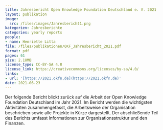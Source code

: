 ```yaml
---
title: Jahresbericht Open Knowledge Foundation Deutschland e. V. 2021
layout: publikation
image:
  src: /files/images/Jahresbericht1.png
kategorien: Jahresberichte
categories: yearly reports
people:
- name: Henriette Litta
file: /files/publikationen/OKF_Jahresbericht_2021.pdf
format: pdf
pages: 61
size: 2.18MB
license_type: CC-BY-SA 4.0
license_link: https://creativecommons.org/licenses/by-sa/4.0/
links:
- url: '[https://2021.okfn.de](https://2021.okfn.de)'
date: 2021-06-23
---
```


Der folgende Bericht blickt zurück auf die Arbeit der Open Knowledge Foundation Deutschland im Jahr 2021. Im Bericht werden die wichtigsten Aktivitäten zusammengefasst, die Arbeitsweise der Organisation beschrieben sowie alle Projekte in Kürze dargestellt. Der abschließende Teil des Berichts umfasst Informationen zur Organisationsstruktur und den Finanzen.
